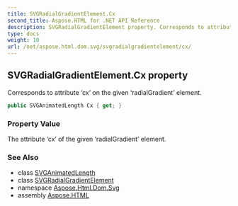 ```yaml
---
title: SVGRadialGradientElement.Cx
second_title: Aspose.HTML for .NET API Reference
description: SVGRadialGradientElement property. Corresponds to attribute cx on the given radialGradient element
type: docs
weight: 10
url: /net/aspose.html.dom.svg/svgradialgradientelement/cx/
---
```

## SVGRadialGradientElement.Cx property

Corresponds to attribute ‘cx’ on the given ‘radialGradient’ element.

```csharp
public SVGAnimatedLength Cx { get; }
```

### Property Value

The attribute ‘cx’ of the given ‘radialGradient’ element.

### See Also

* class [SVGAnimatedLength](../../../aspose.html.dom.svg.datatypes/svganimatedlength/)
* class [SVGRadialGradientElement](../)
* namespace [Aspose.Html.Dom.Svg](../../svgradialgradientelement/)
* assembly [Aspose.HTML](../../../)
